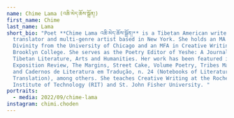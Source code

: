 ```yaml
---
name: Chime Lama (འཆི་མེད་ཆོས་སྒྲོན།)
first_name: Chime
last_name: Lama
short_bio: "Poet **Chime Lama འཆི་མེད་ཆོས་སྒྲོན།** is a Tibetan American writer,
  translator and multi-genre artist based in New York. She holds an MA in
  Divinity from the University of Chicago and an MFA in Creative Writing from
  Brooklyn College. She serves as the Poetry Editor of Yeshe: A Journal of
  Tibetan Literature, Arts and Humanities. Her work has been featured in
  Exposition Review, The Margins, Street Cake, Volume Poetry, Tribes Magazine
  and Cadernos de Literatura em Tradução, n. 24 (Notebooks of Literature in
  Translation), among others. She teaches Creative Writing at the Rochester
  Institute of Technology (RIT) and St. John Fisher University. "
portraits:
  - media: 2022/09/chime-lama
instagram: chimi.choden
---
```

